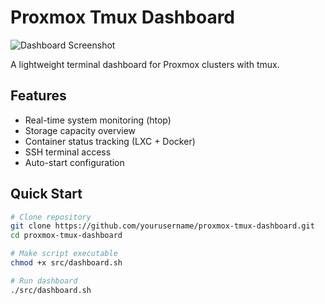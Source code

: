 # Proxmox Tmux Dashboard

![Dashboard Screenshot](./screenshot.png)

A lightweight terminal dashboard for Proxmox clusters with tmux.

## Features

- Real-time system monitoring (htop)
- Storage capacity overview
- Container status tracking (LXC + Docker)
- SSH terminal access
- Auto-start configuration

## Quick Start

```bash
# Clone repository
git clone https://github.com/yourusername/proxmox-tmux-dashboard.git
cd proxmox-tmux-dashboard

# Make script executable
chmod +x src/dashboard.sh

# Run dashboard
./src/dashboard.sh
